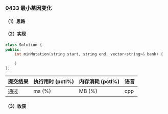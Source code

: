 ### 0433 最小基因变化

#### （1）思路

#### （2）实现

```cpp
class Solution {
public:
    int minMutation(string start, string end, vector<string>& bank) {

    }
};
```

| 提交结果 | 执行用时 (pctl%) | 内存消耗 (pctl%) | 语言 |
|:---------|:-----------------|:-----------------|:-----|
| 通过     |  ms (%)   |  MB (%)  | cpp  |

#### （3）收获
